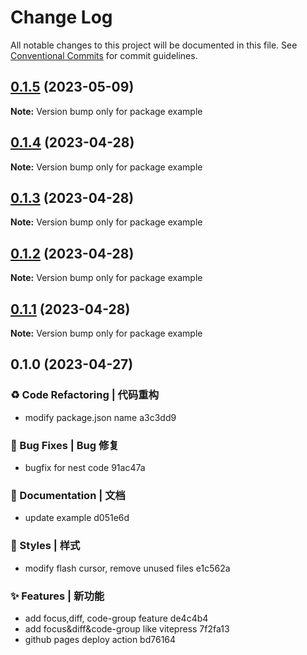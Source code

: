 # Change Log

All notable changes to this project will be documented in this file.
See [Conventional Commits](https://conventionalcommits.org) for commit guidelines.

## [0.1.5](///compare/example@0.1.4...example@0.1.5) (2023-05-09)

**Note:** Version bump only for package example





## [0.1.4](///compare/example@0.1.3...example@0.1.4) (2023-04-28)

**Note:** Version bump only for package example





## [0.1.3](///compare/example@0.1.2...example@0.1.3) (2023-04-28)

**Note:** Version bump only for package example





## [0.1.2](///compare/example@0.1.1...example@0.1.2) (2023-04-28)

**Note:** Version bump only for package example





## [0.1.1](///compare/example@0.1.0...example@0.1.1) (2023-04-28)

**Note:** Version bump only for package example





## 0.1.0 (2023-04-27)


### ♻️ Code Refactoring | 代码重构

* modify package.json name a3c3dd9


### 🐛 Bug Fixes | Bug 修复

* bugfix for nest code 91ac47a


### 📝 Documentation | 文档

* update example d051e6d


### 💄 Styles | 样式

* modify flash cursor, remove unused files e1c562a


### ✨ Features | 新功能

* add focus,diff, code-group feature de4c4b4
* add focus&diff&code-group like vitepress 7f2fa13
* github pages deploy action bd76164
